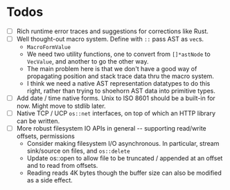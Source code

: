 # Todos

- [ ] Rich runtime error traces and suggestions for corrections like Rust.
- [ ] Well thought-out macro system. Define with `::` pass AST as `vec`s.
    - `MacroFormValue`
    - We need two utility functions, one to convert from `[]*astNode` to `VecValue`, and another to go the other way.
    - The main problem here is that we don't have a good way of propagating position and stack trace data thru the macro system.
    - I think we need a native AST representation datatypes to do this right, rather than trying to shoehorn AST data into primitive types.
- [ ] Add date / time native forms. Unix to ISO 8601 should be a built-in for now. Might move to stdlib later.
- [ ] Native TCP / UCP `os::net` interfaces, on top of which an HTTP library can be written.
- [ ] More robust filesystem IO APIs in general -- supporting read/write offsets, permissions
    - Consider making filesystem I/O asynchronous. In particular, stream sink/source on files, and `os::delete`
    - Update os::open to allow file to be truncated / appended at an offset and to read from offsets.
    - Reading reads 4K bytes though the buffer size can also be modified as a side effect.
